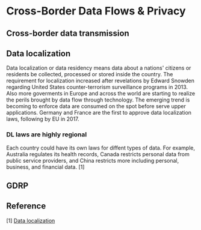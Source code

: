 # Cross-Border Data Flows & Privacy

## Cross-border data transmission

## Data localization
Data localization or data residency means data about a nations' citizens or residents be collected, processed or stored inside the country. The requirement for localization increased after revelations by Edward Snowden regarding United States counter-terrorism surveillance programs in 2013. Also more goverments in Europe and across the world are starting to realize the perils brought by data flow through technology. The emerging trend is becoming to enforce data are consumed on the spot before serve upper applications. Germany and France are the first to approve data localization laws, following by EU in 2017.

### DL laws are highly regional
Each country could have its own laws for diffent types of data. For example, Australia regulates its health records, Canada restricts personal data from public service providers, and China restricts more including personal, business, and financial data. [1]

## GDRP 


## Reference
[1] [Data localization](https://en.wikipedia.org/wiki/Data_localization)

